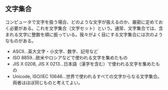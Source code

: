 ## 文字集合

コンピュータで文字を扱う場合、どのような文字が扱えるのか、厳密に定めておく必要がある。これを文字集合（文字セット）という。通常、文字集合では、含まれる文字に整数を順に振っている。我々がよく目にする文字集合には次のようなものがある。

*   ASCII…英大文字・小文字、数字、記号など
*   ISO 8859…欧米やロシアなどで使われる文字を集めたもの
*   JIS X 0208, JIS X 0213…日本語（漢字を含む）で使われる文字を集めたもの
*   Unicode, ISO/IEC 10646…世界で使われるすべての文字からなる文字集合。両者はほぼ同じものと考えてよい。